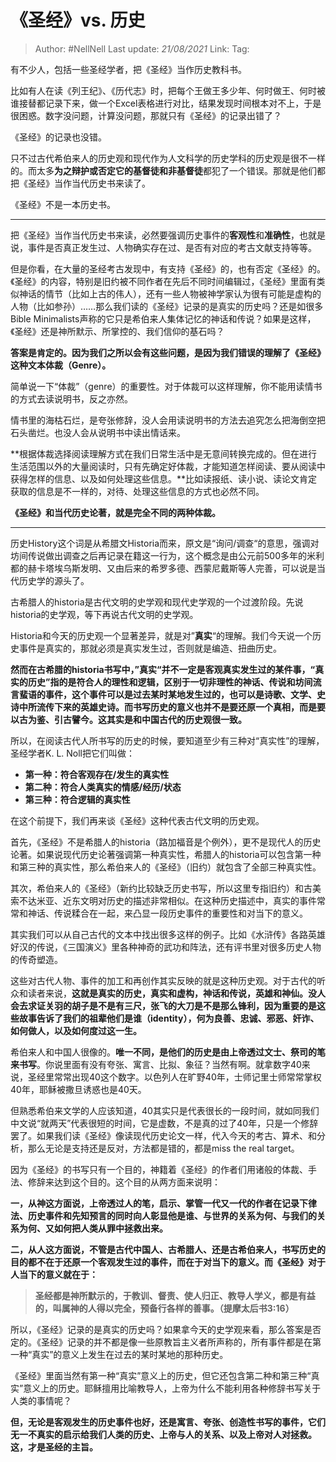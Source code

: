 # 《圣经》vs. 历史

> Author: #NellNell 
> Last update: *21/08/2021* 
> Link:
> Tag: 

有不少人，包括一些圣经学者，把《圣经》当作历史教科书。

比如有人在读《列王纪》、《历代志》时，把每个王做王多少年、何时做王、何时被谁接替都记录下来，做一个Excel表格进行对比，结果发现时间根本对不上，于是很困惑。数字没问题，计算没问题，那就只有《圣经》的记录出错了？

  

《圣经》的记录也没错。

只不过古代希伯来人的历史观和现代作为人文科学的历史学科的历史观是很不一样的。而太多**为之辩护或否定它的基督徒和非基督徒**都犯了一个错误。那就是他们都把《圣经》当作当代历史书来读了。

  

《圣经》不是一本历史书。

---

  

把《圣经》当作当代历史书来读，必然要强调历史事件的**客观性**和**准确性**，也就是说，事件是否真正发生过、人物确实存在过、是否有对应的考古文献支持等等。

但是你看，在大量的圣经考古发现中，有支持《圣经》的，也有否定《圣经》的。《圣经》的内容，特别是旧约被不同作者在先后不同时间编辑过，《圣经》里面有类似神话的情节（比如上古的伟人），还有一些人物被神学家认为很有可能是虚构的人物（比如参孙）……那么我们读的《圣经》记录的是真实的历史吗？还是如很多Bible Minimalists声称的它只是希伯来人集体记忆的神话和传说？如果是这样，《圣经》还是神所默示、所掌控的、我们信仰的基石吗？

**答案是肯定的。因为我们之所以会有这些问题，是因为我们错误的理解了《圣经》这种文本体裁（Genre）。**

简单说一下“体裁”（genre）的重要性。对于体裁可以这样理解，你不能用读情书的方式去读说明书，反之亦然。

情书里的海枯石烂，是夸张修辞，没人会用读说明书的方法去追究怎么把海倒空把石头凿烂。也没人会从说明书中读出情话来。

**根据体裁选择阅读理解方式在我们日常生活中是无意间转换完成的。但在进行生活范围以外的大量阅读时，只有先确定好体裁，才能知道怎样阅读、要从阅读中获得怎样的信息、以及如何处理这些信息。**比如读报纸、读小说、读论文肯定获取的信息是不一样的，对待、处理这些信息的方式也必然不同。

**《圣经》和当代历史论著，就是完全不同的两种体裁。**

---

历史History这个词是从希腊文Historia而来，原文是“询问/调查“的意思，强调对坊间传说做出调查之后再记录在籍这一行为，这个概念是由公元前500多年的米利都的赫卡塔埃乌斯发明、又由后来的希罗多德、西蒙尼戴斯等人完善，可以说是当代历史学的源头了。

古希腊人的historia是古代文明的史学观和现代史学观的一个过渡阶段。先说historia的史学观，等下再说古代文明的史学观。

Historia和今天的历史观一个显著差异，就是对”**真实**“的理解。我们今天说一个历史事件是真实的，那就必须是真实发生过，否则就是编造、扭曲历史。

**然而在古希腊的historia书写中，”真实“并不一定是客观真实发生过的某件事，“真实的历史”指的是符合人的理性和逻辑，区别于一切非理性的神话、传说和坊间流言蜚语的事件，这个事件可以是过去某时某地发生过的，也可以是诗歌、文学、史诗中所流传下来的英雄史诗。而书写历史的意义也并不是要还原一个真相，而是要以古为鉴、引古譬今。这其实是和中国古代的历史观很一致。**

所以，在阅读古代人所书写的历史的时候，要知道至少有三种对“真实性”的理解，圣经学者K. L. Noll把它们叫做：

-   **第一种：符合客观存在/发生的真实性**
-   **第二种：符合人类真实的情感/经历/状态**
-   **第三种：符合逻辑的真实性**

  

在这个前提下，我们再来谈《圣经》这种代表古代文明的历史观。

首先，《圣经》不是希腊人的historia（路加福音是个例外），更不是现代人的历史论著。如果说现代历史论著强调第一种真实性，希腊人的historia可以包含第一种和第三种的真实性，那么希伯来人的《圣经》（旧约）就包含了全部三种真实性。

其次，希伯来人的《圣经》（新约比较缺乏历史书写，所以这里专指旧约）和古美索不达米亚、近东文明对历史的描述非常相似。在这种历史描述中，真实的事件常常和神话、传说糅合在一起，来凸显一段历史事件的重要性和对当下的意义。

其实我们可以从自己古代的文本中找出很多这样的例子。比如《水浒传》各路英雄好汉的传说，《三国演义》里各种神奇的武功和阵法，还有评书里对很多历史人物的传奇塑造。

这些对古代人物、事件的加工和再创作其实反映的就是这种历史观。对于古代的听众和读者来说，**这就是真实的历史，真实和虚构，神话和传说，英雄和神仙。没人会去求证关羽的胡子是不是有三尺，张飞的大刀是不是那么锋利，因为重要的是这些故事告诉了我们的祖辈他们是谁（identity），何为良善、忠诚、邪恶、奸诈、如何做人，以及如何度过这一生。**

希伯来人和中国人很像的。**唯一不同，是他们的历史是由上帝透过文士、祭司的笔来书写**。你说里面有没有夸张、寓言、比拟、象征？当然有啊。就拿数字40来说，圣经里常常出现40这个数字。以色列人在旷野40年，士师记里士师常常掌权40年，耶稣被撒旦诱惑也是40天。

但熟悉希伯来文学的人应该知道，40其实只是代表很长的一段时间，就如同我们中文说“就两天”代表很短的时间，它是虚数，不是真的过了40年，只是一个修辞罢了。如果我们读《圣经》像读现代历史论文一样，代入今天的考古、算术、和分析，那么无论是支持还是反对，方法都是错的，都是miss the real target。

  

因为《圣经》的书写只有一个目的，神籍着《圣经》的作者们用诸般的体裁、手法、修辞来达到这个目的。这个目的从两方面来说明：

**一，从神这方面说，上帝透过人的笔，启示、掌管一代又一代的作者在记录下律法、历史事件和先知预言的同时向人彰显他是谁、与世界的关系为何、与我们的关系为何、又如何把人类从罪中拯救出来。**

**二，从人这方面说，不管是古代中国人、古希腊人、还是古希伯来人，书写历史的目的都不在于还原一个客观发生过的事件，而在于对当下的意义。而《圣经》对于人当下的意义就在于：**

> **圣经都是神所默示的，于教训、督责、使人归正、教导人学义，都是有益的，叫属神的人得以完全，预备行各样的善事。（提摩太后书3:16）**

  

所以，《圣经》记录的是真实的历史吗？如果拿今天的史学观来看，那么答案是否定的。《圣经》记录的并不都是像一些原教旨主义者所声称的，所有事件都是在第一种“真实”的意义上发生在过去的某时某地的那种历史。

《圣经》里面当然有第一种“真实”意义上的历史，但它还包含第二种和第三种“真实”意义上的历史。耶稣擅用比喻教导人，上帝为什么不能利用各种修辞书写关于人类的事情呢？

**但，无论是客观发生的历史事件也好，还是寓言、夸张、创造性书写的事件，它们无一不真实的启示给我们人类的历史、上帝与人的关系、以及上帝对人对拯救。这，才是圣经的主旨。**

